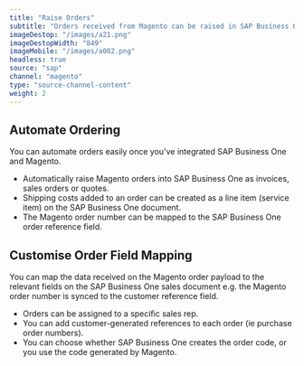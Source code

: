 ```yaml
---
title: "Raise Orders"
subtitle: "Orders received from Magento can be raised in SAP Business One as an invoice, sales order or quote."
imageDestop: "/images/a21.png"
imageDestopWidth: "849"
imageMobile: "/images/a002.png"
headless: true
source: "sap"
channel: "magento"
type: "source-channel-content"
weight: 2
---
```


## Automate Ordering
You can automate orders easily once you’ve integrated SAP Business One and Magento.

- Automatically raise Magento orders into SAP Business One as invoices, sales orders or quotes. 
- Shipping costs added to an order can be created as a line item (service item) on the SAP Business One document. 
- The Magento order number can be mapped to the SAP Business One order reference field.

## Customise Order Field Mapping
You can map the data received on the Magento order payload to the relevant fields on the SAP Business One sales document e.g. the Magento order number is synced to the customer reference field. 

- Orders can be assigned to a specific sales rep.
- You can add customer-generated references to each order (ie purchase order numbers).
- You can choose whether SAP Business One creates the order code, or you use the code generated by Magento.